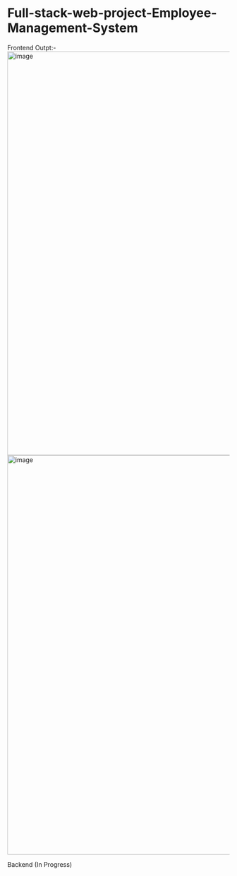 # Full-stack-web-project-Employee-Management-System
Frontend Outpt:-
<img width="1906" height="913" alt="image" src="https://github.com/user-attachments/assets/fb3afc0f-ca30-43ab-a9c9-bc732a0cce9b" />
<img width="1887" height="903" alt="image" src="https://github.com/user-attachments/assets/c4066452-e335-4fdc-a8ba-9dcbed9cdc54" />

Backend (In Progress)
